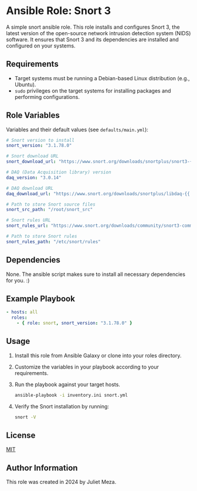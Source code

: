 # Ansible Role: Snort 3
A simple snort ansible role. This role installs and configures Snort 3, the latest version of the open-source network intrusion detection system (NIDS) software. It ensures that Snort 3 and its dependencies are installed and configured on your systems.

## Requirements
- Target systems must be running a Debian-based Linux distribution (e.g., Ubuntu).
- `sudo` privileges on the target systems for installing packages and performing configurations.

## Role Variables
Variables and their default values (see `defaults/main.yml`):

```yaml
# Snort version to install
snort_version: "3.1.78.0"

# Snort download URL
snort_download_url: "https://www.snort.org/downloads/snortplus/snort3-{{ snort_version }}.tar.gz"

# DAQ (Data Acquisition library) version
daq_version: "3.0.14"

# DAQ download URL
daq_download_url: "https://www.snort.org/downloads/snortplus/libdaq-{{ daq_version }}.tar.gz"

# Path to store Snort source files
snort_src_path: "/root/snort_src"

# Snort rules URL
snort_rules_url: "https://www.snort.org/downloads/community/snort3-community-rules.tar.gz"

# Path to store Snort rules
snort_rules_path: "/etc/snort/rules"
```

## Dependencies
None. The ansible script makes sure to install all necessary dependencies for you. :)

## Example Playbook
```yaml
- hosts: all
  roles:
    - { role: snort, snort_version: "3.1.78.0" }
```

## Usage

1. Install this role from Ansible Galaxy or clone into your roles directory.

2. Customize the variables in your playbook according to your requirements.

3. Run the playbook against your target hosts.

    ```bash
    ansible-playbook -i inventory.ini snort.yml
    ```

4. Verify the Snort installation by running:

    ```bash
    snort -V
    ```

## License
[MIT](LICENSE)

## Author Information
This role was created in 2024 by Juliet Meza.

